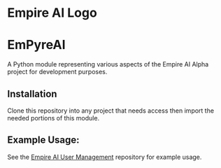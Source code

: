 # Empire AI Logo

# EmPyreAI
A Python module representing various aspects of the Empire AI Alpha project for development purposes.

## Installation
Clone this repository into any project that needs access then import the needed portions of this module.

## Example Usage:
See the [Empire AI User Management](https://github.com/rocketjetpack/empire-ai_account-manager) repository for example usage.